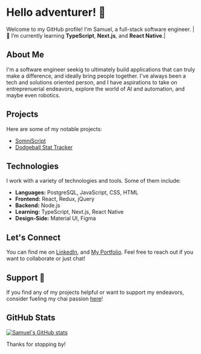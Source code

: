 
# Hello adventurer! 👋

Welcome to my GitHub profile! I'm Samuel, a full-stack software engineer.
  |🌱 I’m currently learning **TypeScript**, **Next.js**, and **React Native**.|

## About Me
I'm a software engineer seekig to ultimately build applications that can truly make a difference, and ideally bring people together. I've always been a tech and solutions oriented person, and I have aspirations to take on entreprenuerial endeavors, explore the world of AI and automation, and maybe even robotics. 

## Projects
Here are some of my notable projects:
- [SomniScript](https://github.com/Samueltaneously/prime-solo-project)
- [Dodgeball Stat Tracker](https://github.com/willbuck/dodgeball-stat-tracker)

## Technologies
I work with a variety of technologies and tools. Some of them include:
- **Languages:** PostgreSQL, JavaScript, CSS, HTML
- **Frontend:** React, Redux, jQuery
- **Backend:** Node.js
- **Learning:** TypeScript, Next.js, React Native
- **Design-Side:** Material UI, Figma

## Let's Connect
You can find me on [LinkedIn](https://www.linkedin.com/in/samuelhnelson/), and [My Portfolio](https://samueltaneously.github.io/). Feel free to reach out if you want to collaborate or just chat!

## Support 🚀
If you find any of my projects helpful or want to support my endeavors, consider fueling my chai passion [here](https://www.buymeacoffee.com/samueltaneously)!

## GitHub Stats
[![Samuel's GitHub stats](https://github-readme-stats.vercel.app/api?username=Samueltaneously)](https://github.com/Samueltaneously)

Thanks for stopping by!

